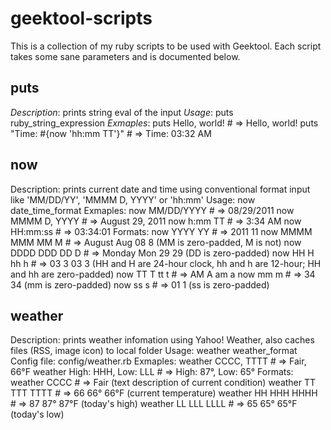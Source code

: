 geektool-scripts
================

This is a collection of my ruby scripts to be used with Geektool. Each script takes some sane parameters and is documented below.

puts
----

*Description*: prints string eval of the input
*Usage*: puts ruby_string_expression
*Exmaples*:
    puts Hello, world! # => Hello, world!
    puts "Time: #{now 'hh:mm TT'}" # => Time: 03:32 AM

now
---

Description: prints current date and time using conventional format input like 'MM/DD/YY', 'MMMM D, YYYY' or 'hh:mm'
Usage: now date_time_format
Exmaples:
    now MM/DD/YYYY # => 08/29/2011
    now MMMM D, YYYY # => August 29, 2011
    now h:mm TT # => 3:34 AM
    now HH:mm:ss # => 03:34:01
Formats:
    now YYYY YY # => 2011 11
    now MMMM MMM MM M # => August Aug 08 8 (MM is zero-padded, M is not)
    now DDDD DDD DD D # => Monday Mon 29 29 (DD is zero-padded)
    now HH H hh h # => 03 3 03 3 (HH and H are 24-hour clock, hh and h are 12-hour; HH and hh are zero-padded)
    now TT T tt t # => AM A am a
    now mm m # => 34 34 (mm is zero-padded)
    now ss s # => 01 1 (ss is zero-padded)

weather
-------

Description: prints weather infomation using Yahoo! Weather, also caches files (RSS, image icon) to local folder
Usage: weather weather_format
Config file: config/weather.rb
Exmaples:
    weather CCCC, TTTT # => Fair, 66°F
    weather High: HHH, Low: LLL # => High: 87°, Low: 65°
Formats:
    weather CCCC # => Fair (text description of current condition)
    weather TT TTT TTTT # => 66 66° 66°F (current temperature)
    weather HH HHH HHHH # => 87 87° 87°F (today's high)
    weather LL LLL LLLL # => 65 65° 65°F (today's low)
